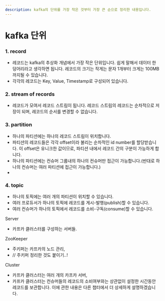 ```yaml
---
description: kafka의 단위를 가장 작은 것부터 가장 큰 순으로 정리한 내용입니다.
---
```


# kafka 단위

### 1. record

* 레코드는 kafka의 추상화 개념에서 가장 작은 단위입니다. 쉽게 말해서 데이터 한 덩어리라고 생각하면 됩니다. 레코드의 크기는 작게는 문자 1개부터 크게는 100MB까지될 수 있습니다. 
* 각각의 레코드는 Key, Value, Timestamp로 구성되어 있습니다.

### 2. stream of records

* 레코드가 모여서 레코드 스트림이 됩니다. 레코드 스트림의 레코드는 순차적으로 저장이 되며, 레코드의 순서를 변경할 수 없습니다. 

### 3. partition

* 하나의 파티션에는 하나의 레코드 스트림이 위치합니다. 
* 파티션의 레코드들은 각각 offset이라 불리는 순차적인 id number를 할당받습니다. 이 offset은 유니크한 값이므로, 파티션 내에서 레코드 간의 구분이 가능하게 합니다.
* 하나의 파티션에는 컨슈머 그룹내의 하나의 컨슈머만 접근이 가능합니다.\(반대로 하나의 컨슈머는 여러 파티션에 접근이 가능합니다.\) 
* 
### 4. topic

* 하나의 토픽에는 여러 개의 파티션이 위치할 수 있습니다.
* 여러 프로듀서가 하나의 토픽에 레코드를 게시-발행\(publish\)할 수 있습니다.
* 여러 컨슈머가 하나의 토픽에서 레코드를 소비-구독\(consume\)할 수 있습니다.

Server

* 카프카 클러스터를 구성하는 서버들.

ZooKeeper

* 주키퍼는 카프카의 노드 관리,  
* // 주키퍼 정리한 것도 붙이기..!

Cluster

* 카프카 클러스터는 여러 개의 카프카 서버, 
* 카프카 클러스터는 컨슈머들의 레코드의 소비여부와는 상관없이 설정한 시간동안 레코드를 보관합니다. 이에 관한 내용은 다른 챕터에서 더 상세하게 설명하겠습니다.

